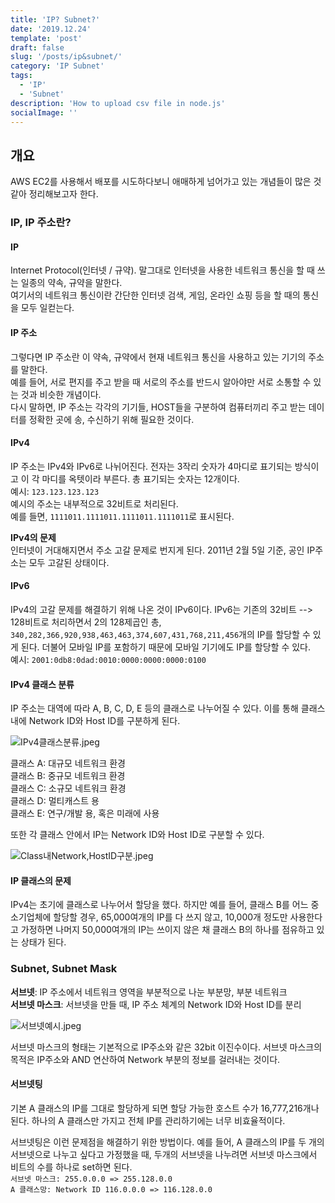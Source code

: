 ```yaml
---
title: 'IP? Subnet?'
date: '2019.12.24'
template: 'post'
draft: false
slug: '/posts/ip&subnet/'
category: 'IP Subnet'
tags:
  - 'IP'
  - 'Subnet'
description: 'How to upload csv file in node.js'
socialImage: ''
---
```


## 개요

AWS EC2를 사용해서 배포를 시도하다보니 애매하게 넘어가고 있는 개념들이 많은 것 같아 정리해보고자 한다.

### IP, IP 주소란?

#### IP

Internet Protocol(인터넷 / 규약). 말그대로 인터넷을 사용한 네트워크 통신을 할 때 쓰는 일종의 약속, 규약을 말한다.  
여기서의 네트워크 통신이란 간단한 인터넷 검색, 게임, 온라인 쇼핑 등을 할 때의 통신을 모두 일컫는다.

#### IP 주소

그렇다면 IP 주소란 이 약속, 규약에서 현재 네트워크 통신을 사용하고 있는 기기의 주소를 말한다.  
예를 들어, 서로 편지를 주고 받을 때 서로의 주소를 반드시 알아야만 서로 소통할 수 있는 것과 비슷한 개념이다.  
다시 말하면, IP 주소는 각각의 기기들, HOST들을 구분하여 컴퓨터끼리 주고 받는 데이터를 정확한 곳에 송, 수신하기 위해 필요한 것이다.

#### IPv4

IP 주소는 IPv4와 IPv6로 나뉘어진다. 전자는 3작리 숫자가 4마디로 표기되는 방식이고 이 각 마디를 옥텟이라 부른다. 총 표기되는 숫자는 12개이다.  
예시: `123.123.123.123`  
예시의 주소는 내부적으로 32비트로 처리된다.  
예를 들면, `1111011.1111011.1111011.1111011`로 표시된다.

**IPv4의 문제**  
인터넷이 거대해지면서 주소 고갈 문제로 번지게 된다. 2011년 2월 5일 기준, 공인 IP주소는 모두 고갈된 상태이다.

#### IPv6

IPv4의 고갈 문제를 해결하기 위해 나온 것이 IPv6이다. IPv6는 기존의 32비트 --> 128비트로 처리하면서 2의 128제곱인 총, `340,282,366,920,938,463,463,374,607,431,768,211,456`개의 IP를 할당할 수 있게 된다. 더불어 모바일 IP를 포함하기 때문에 모바일 기기에도 IP를 할당할 수 있다.  
예시: `2001:0db8:0dad:0010:0000:0000:0000:0100`

#### IPv4 클래스 분류

IP 주소는 대역에 따라 A, B, C, D, E 등의 클래스로 나누어질 수 있다. 이를 통해 클래스 내에 Network ID와 Host ID를 구분하게 된다.

![IPv4클래스분류.jpeg](https://images.velog.io/post-images/onikss793/0d2ef400-260e-11ea-b1c8-6f3b636e58f6/IPv4.jpeg)

클래스 A: 대규모 네트워크 환경  
클래스 B: 중규모 네트워크 환경  
클래스 C: 소규모 네트워크 환경  
클래스 D: 멀티캐스트 용  
클래스 E: 연구/개발 용, 혹은 미래에 사용

또한 각 클래스 안에서 IP는 Network ID와 Host ID로 구분할 수 있다.

![Class내Network,HostID구분.jpeg](https://images.velog.io/post-images/onikss793/7f56e420-260e-11ea-abff-893628e3cd4e/ClassNetworkHostID.jpeg)

#### IP 클래스의 문제

IPv4는 초기에 클래스로 나누어서 할당을 했다. 하지만 예를 들어, 클래스 B를 어느 중소기업체에 할당할 경우, 65,000여개의 IP를 다 쓰지 않고, 10,000개 정도만 사용한다고 가정하면 나머지 50,000여개의 IP는 쓰이지 않은 채 클래스 B의 하나를 점유하고 있는 상태가 된다.

### Subnet, Subnet Mask

**서브넷**: IP 주소에서 네트워크 영역을 부분적으로 나눈 부분망, 부분 네트워크  
**서브넷 마스크**: 서브넷을 만들 때, IP 주소 체계의 Network ID와 Host ID를 분리

![서브넷예시.jpeg](https://images.velog.io/post-images/onikss793/76f1e270-260f-11ea-9249-91137bfbad6a/.jpeg)

서브넷 마스크의 형태는 기본적으로 IP주소와 같은 32bit 이진수이다. 서브넷 마스크의 목적은 IP주소와 AND 연산하여 Network 부분의 정보를 걸러내는 것이다.

#### 서브넷팅

기본 A 클래스의 IP를 그대로 할당하게 되면 할당 가능한 호스트 수가 16,777,216개나 된다. 하나의 A 클래스만 가지고 전체 IP를 관리하기에는 너무 비효율적이다.

서브넷팅은 이런 문제점을 해결하기 위한 방법이다. 예를 들어, A 클래스의 IP를 두 개의 서브넷으로 나누고 싶다고 가정했을 때, 두개의 서브넷을 나누려면 서브넷 마스크에서 비트의 수를 하나로 set하면 된다.  
`서브넷 마스크: 255.0.0.0 => 255.128.0.0`  
`A 클래스망: Network ID 116.0.0.0 => 116.128.0.0`

